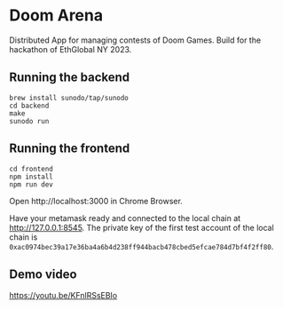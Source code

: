 # Doom Arena

Distributed App for managing contests of Doom Games. Build for the hackathon of EthGlobal NY 2023.

## Running the backend

```shell
brew install sunodo/tap/sunodo
cd backend
make
sunodo run
```

## Running the frontend

```shell
cd frontend
npm install
npm run dev
```

Open http://localhost:3000 in Chrome Browser.

Have your metamask ready and connected to the local chain at http://127.0.0.1:8545. The private key of the first test account of the local chain is `0xac0974bec39a17e36ba4a6b4d238ff944bacb478cbed5efcae784d7bf4f2ff80`.

## Demo video

https://youtu.be/KFnlRSsEBIo
